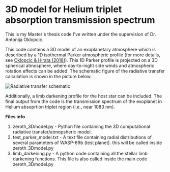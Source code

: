 # 3D model for Helium triplet absorption transmission spectrum

This is my Master's thesis code I've written under the supervision of Dr. Antonija Oklopcic. 

This code contains a 3D model of an exoplanetary atmosphere which is described by a 1D isothermal Parker atmospheric profile (for more details, see [Oklopcic & Hirata (2018)](https://iopscience.iop.org/article/10.3847/2041-8213/aaada9)). This 1D Parker profile is projected on a 3D spherical atmosphere, where day-to-night side winds and atmospheric rotation effects can be added. The schematic figure of the radiative transfer calculation is shown in the picture below. 

![Radiative transfer schematic](https://github.com/krsna336/3D_model_He_trip/blob/main/schematic_rt.png?raw=true)


Additionally, a limb darkening profile for the host star can be included. The final output from the code is the transmission spectrum of the exoplanet in Helium absoprtion triplet region (i.e., near 1083 nm).


**Files info** -
1. zeroth_3Dmodel.py -  Python file containing the 3D computational radiative transfer/atmopsheric model. 
2. test_parker_model.txt - A text file containing radial distributions of several parameters of WASP-69b (test planet). this will be called inside zeroth_3Dmodel.py
3. limb_darkening.py - A python code containing all the stellar limb darkening functions. This file is also called inside the main code zeroth_3Dmodel.py
